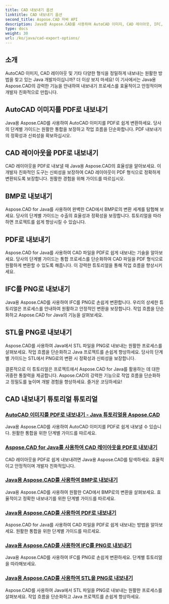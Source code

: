 ```yaml
---
title: CAD 내보내기 옵션
linktitle: CAD 내보내기 옵션
second_title: Aspose.CAD 자바 API
description: Java용 Aspose.CAD를 사용하여 AutoCAD 이미지, CAD 레이아웃, IFC, STL 파일을 PDF, BMP, PNG로 쉽게 내보낼 수 있습니다. 단계별 튜토리얼을 통해 작업 흐름을 단순화하세요.
type: docs
weight: 30
url: /ko/java/cad-export-options/
---
```


## 소개

AutoCAD 이미지, CAD 레이아웃 및 기타 다양한 형식을 정밀하게 내보내는 원활한 방법을 찾고 있는 Java 개발자이십니까? 더 이상 보지 마세요! 이 기사에서는 Java용 Aspose.CAD의 강력한 기능을 안내하여 내보내기 프로세스를 효율적이고 안정적이며 개발자 친화적으로 만듭니다.

## AutoCAD 이미지를 PDF로 내보내기

Java용 Aspose.CAD를 사용하여 AutoCAD 이미지를 PDF로 쉽게 변환하세요. 당사의 단계별 가이드는 원활한 통합을 보장하고 작업 흐름을 단순화합니다. PDF 내보내기의 정확성과 신뢰성을 확보하십시오.

## CAD 레이아웃을 PDF로 내보내기

CAD 레이아웃을 PDF로 내보낼 때 Java용 Aspose.CAD의 효율성을 알아보세요. 이 개발자 친화적인 도구는 신뢰성을 보장하여 CAD 레이아웃이 PDF 형식으로 정확하게 변환되도록 보장합니다. 원활한 경험을 위해 가이드를 따르십시오.

## BMP로 내보내기

Aspose.CAD for Java를 사용하여 완벽한 CAD에서 BMP로의 변환 세계를 탐험해 보세요. 당사의 단계별 가이드는 수출의 효율성과 정확성을 보장합니다. 튜토리얼을 따라하면 프로젝트를 쉽게 향상시킬 수 있습니다.

## PDF로 내보내기

Aspose.CAD for Java를 사용하여 CAD 파일을 PDF로 쉽게 내보내는 기술을 알아보세요. 당사의 단계별 가이드는 통합 프로세스를 단순화하여 CAD 파일을 PDF 형식으로 원활하게 변환할 수 있도록 해줍니다. 이 강력한 튜토리얼을 통해 작업 흐름을 향상시키세요.

## IFC를 PNG로 내보내기

Java용 Aspose.CAD를 사용하여 IFC를 PNG로 손쉽게 변환합니다. 우리의 상세한 튜토리얼은 프로세스를 안내하여 원활하고 안정적인 변환을 보장합니다. 작업 흐름을 단순화하고 Aspose.CAD for Java의 기능을 살펴보세요.

## STL을 PNG로 내보내기

Aspose.CAD를 사용하여 Java에서 STL 파일을 PNG로 내보내는 원활한 프로세스를 살펴보세요. 작업 흐름을 단순화하고 Java 프로젝트를 손쉽게 향상하세요. 당사의 단계별 가이드는 STL에서 PNG로의 변환 시 정확성과 신뢰성을 보장합니다.

결론적으로 이 튜토리얼은 프로젝트에서 Aspose.CAD for Java를 활용하는 데 대한 귀중한 통찰력을 제공합니다. Aspose.CAD의 강력한 기능으로 작업 흐름을 단순화하고 정밀도를 높이며 개발 경험을 향상하세요. 즐거운 코딩하세요!
## CAD 내보내기 튜토리얼 튜토리얼
### [AutoCAD 이미지를 PDF로 내보내기 - Java 튜토리얼용 Aspose.CAD](./export-autocad-images-to-pdf/)
Java용 Aspose.CAD를 사용하여 AutoCAD 이미지를 PDF로 쉽게 내보낼 수 있습니다. 원활한 통합을 위한 단계별 가이드를 따르세요.
### [Aspose.CAD for Java를 사용하여 CAD 레이아웃을 PDF로 내보내기](./export-cad-layouts-to-pdf/)
CAD 레이아웃을 PDF로 쉽게 내보내려면 Java용 Aspose.CAD를 탐색하세요. 효율적이고 안정적이며 개발자 친화적입니다.
### [Java용 Aspose.CAD를 사용하여 BMP로 내보내기](./export-to-bmp/)
Java용 Aspose.CAD를 사용하여 원활한 CAD에서 BMP로의 변환을 살펴보세요. 효율적이고 정확한 내보내기를 위한 단계별 가이드를 따르세요.
### [Java용 Aspose.CAD를 사용하여 PDF로 내보내기](./export-to-pdf/)
Aspose.CAD for Java를 사용하여 CAD 파일을 PDF로 쉽게 내보내는 방법을 알아보세요. 원활한 통합을 위한 단계별 가이드를 따르세요.
### [Java용 Aspose.CAD를 사용하여 IFC를 PNG로 내보내기](./export-ifc-to-png/)
Java용 Aspose.CAD를 사용하여 IFC를 PNG로 손쉽게 변환하세요. 단계별 튜토리얼을 따라해보세요.
### [Java용 Aspose.CAD를 사용하여 STL을 PNG로 내보내기](./export-stl-to-png/)
Aspose.CAD를 사용하여 Java에서 STL 파일을 PNG로 내보내는 원활한 프로세스를 살펴보세요. 작업 흐름을 단순화하고 Java 프로젝트를 손쉽게 향상하세요.